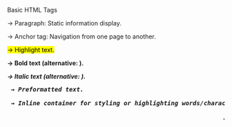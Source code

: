 Basic HTML Tags

<p> → Paragraph: Static information display.

<a> → Anchor tag: Navigation from one page to another.

<mark> → Highlight text.

<strong> → Bold text (alternative: <b>).

<em> → Italic text (alternative: <i>).

<pre> → Preformatted text.

<span> → Inline container for styling or highlighting words/characters.

<marquee> → Moving text (attributes: width, height, direction, scrollamount, behavior).

<sup> → Superscript.

<sub> → Subscript.

Semantic Tags

Semantic tags improve SEO (Search Engine Optimization).
They describe the meaning of content instead of just its presentation.

Examples:

<header> → Company name, logo, navigation menu.

<footer> → Address, extra menu, map, contact details, terms & conditions, privacy policy.

<audio> → Add audio (controls, loop, autoplay, muted, source).

<video> → Add videos.

<section> → Replacement for <div>.

<main> → Replacement for <body>.

<aside> → Sidebar (left or right).

<article> → Independent small section of content.

<nav> → Navigation menu (simple or dropdown).


